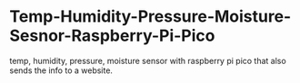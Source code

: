# Temp-Humidity-Pressure-Moisture-Sesnor-Raspberry-Pi-Pico
 temp, humidity, pressure, moisture sensor with raspberry pi pico that also sends the info to a website.
